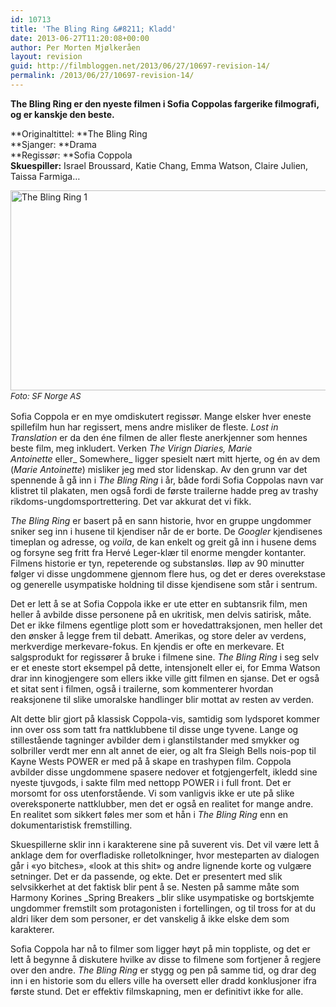 ```yaml
---
id: 10713
title: 'The Bling Ring &#8211; Kladd'
date: 2013-06-27T11:20:08+00:00
author: Per Morten Mjølkeråen
layout: revision
guid: http://filmbloggen.net/2013/06/27/10697-revision-14/
permalink: /2013/06/27/10697-revision-14/
---
```

**The Bling Ring er den nyeste filmen i Sofia Coppolas fargerike filmografi, og er kanskje den beste.** 

**Originaltittel: **The Bling Ring  
**Sjanger: **Drama  
**Regissør: **Sofia Coppola  
**Skuespiller:** Israel Broussard, Katie Chang, Emma Watson, Claire Julien, Taissa Farmiga&#8230;

[<img class="alignnone size-full wp-image-10699" alt="The Bling Ring 1" src="http://filmbloggen.net/wp-content/uploads/2013/06/The-Bling-Ring-1.jpg" width="640" height="320" />  
](http://filmbloggen.net/wp-content/uploads/2013/06/The-Bling-Ring-1.jpg) <em style="font-size: 13px; line-height: 19px;">Foto: SF Norge AS</em>

Sofia Coppola er en mye omdiskutert regissør. Mange elsker hver eneste spillefilm hun har regissert, mens andre misliker de fleste. _Lost in Translation_ er da den éne filmen de aller fleste anerkjenner som hennes beste film, meg inkludert. Verken _The Virign Diaries, Marie Antoinette_ eller_ Somewhere_ ligger spesielt nært mitt hjerte, og én av dem (_Marie Antoinette_) misliker jeg med stor lidenskap. Av den grunn var det spennende å gå inn i _The Bling Ring_ i år, både fordi Sofia Coppolas navn var klistret til plakaten, men også fordi de første trailerne hadde preg av trashy rikdoms-ungdomsportrettering. Det var akkurat det vi fikk.

_The Bling Ring_ er basert på en sann historie, hvor en gruppe ungdommer sniker seg inn i husene til kjendiser når de er borte. De _Googler_ kjendisenes timeplan og adresse, og _voila_, de kan enkelt og greit gå inn i husene dems og forsyne seg fritt fra Hervé Leger-klær til enorme mengder kontanter. Filmens historie er tyn, repeterende og substansløs. Iløp av 90 minutter følger vi disse ungdommene gjennom flere hus, og det er deres overekstase og generelle usympatiske holdning til disse kjendisene som står i sentrum.

Det er lett å se at Sofia Coppola ikke er ute etter en subtansrik film, men heller å avbilde disse personene på en ukritisk, men delvis satirisk, måte. Det er ikke filmens egentlige plott som er hovedattraksjonen, men heller det den ønsker å legge frem til debatt. Amerikas, og store deler av verdens, merkverdige merkevare-fokus. En kjendis er ofte en merkevare. Et salgsprodukt for regissører å bruke i filmene sine. _The Bling Ring_ i seg selv er et eneste stort eksempel på dette, intensjonelt eller ei, for Emma Watson drar inn kinogjengere som ellers ikke ville gitt filmen en sjanse. Det er også et sitat sent i filmen, også i trailerne, som kommenterer hvordan reaksjonene til slike umoralske handlinger blir mottat av resten av verden.

Alt dette blir gjort på klassisk Coppola-vis, samtidig som lydsporet kommer inn over oss som tatt fra nattklubbene til disse unge tyvene. Lange og stillestående tagninger avbilder dem i glanstilstander med smykker og solbriller verdt mer enn alt annet de eier, og alt fra Sleigh Bells nois-pop til Kayne Wests POWER er med på å skape en trashypen film. Coppola avbilder disse ungdommene spasere nedover et fotgjengerfelt, ikledd sine nyeste tjuvgods, i sakte film med nettopp POWER i i full front. Det er morsomt for oss utenforstående. Vi som vanligvis ikke er ute på slike overeksponerte nattklubber, men det er også en realitet for mange andre. En realitet som sikkert føles mer som et hån i _The Bling Ring_ enn en dokumentaristisk fremstilling.

Skuespillerne sklir inn i karakterene sine på suverent vis. Det vil være lett å anklage dem for overfladiske rolletolkninger, hvor mesteparten av dialogen går i &laquo;yo bitches&raquo;, &laquo;look at this shit&raquo; og andre lignende korte og vulgære setninger. Det er da passende, og ekte. Det er presentert med slik selvsikkerhet at det faktisk blir pent å se. Nesten på samme måte som Harmony Korines _Spring Breakers _blir slike usympatiske og bortskjemte ungdommer fremstilt som protagonisten i fortellingen, og til tross for at du aldri liker dem som personer, er det vanskelig å ikke elske dem som karakterer.

Sofia Coppola har nå to filmer som ligger høyt på min toppliste, og det er lett å begynne å diskutere hvilke av disse to filmene som fortjener å regjere over den andre. _The Bling Ring_ er stygg og pen på samme tid, og drar deg inn i en historie som du ellers ville ha oversett eller dradd konklusjoner ifra første stund. Det er effektiv filmskapning, men er definitivt ikke for alle.

<div class="video-shortcode">
</div>